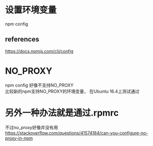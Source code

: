 # 设置环境变量

npm config 
## references
https://docs.npmjs.com/cli/config

# NO_PROXY
npm config 好像不支持NO_PROXY  
比较新的npm支持NO_PROXY的环境变量， 在Ubuntu 16.4上测试通过

# 另外一种办法就是通过.rpmrc
不过no_proxy好像并没有用
https://stackoverflow.com/questions/41574184/can-you-configure-no-proxy-in-npm
